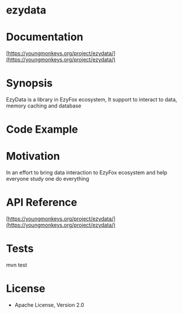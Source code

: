 # ezydata

# Documentation

[https://youngmonkeys.org/project/ezydata/](https://youngmonkeys.org/project/ezydata/)

# Synopsis

EzyData is a library in EzyFox ecosystem, It support to interact to data, memory caching and database

# Code Example

# Motivation

In an effort to bring data interaction to EzyFox ecosystem and help everyone study one do everything

# API Reference

[https://youngmonkeys.org/project/ezydata/](https://youngmonkeys.org/project/ezydata/)

# Tests

mvn test

# License

- Apache License, Version 2.0
